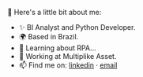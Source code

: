 👋 Here's a little bit about me:

- ✨ BI Analyst and Python Developer.
- 🌍 Based in Brazil.
- 🌱 Learning about RPA...
- 💼 Working at Multiplike Asset.
- 📫 Find me on: [linkedin](https://www.linkedin.com/in/pdkrueger/) · [email](mailto:contato@pdkrueger.onmicrosoft.com)
